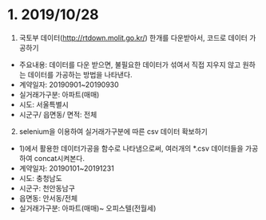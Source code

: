 # 1. 2019/10/28

1) 국토부 데이터(http://rtdown.molit.go.kr/) 한개를 다운받아서, 코드로 데이터 가공하기
- 주요내용: 데이터를 다운 받으면, 불필요한 데이터가 섞여서 직접 지우지 않고 원하는 데이터를 가공하는 방법을 나타낸다.
- 계약일자: 20190901~20190930
- 실거래가구분: 아파트(매매)
- 시도: 서울특별시
- 시군구/ 읍면동/ 면적: 전체

2) selenium을 이용하여 실거래가구분에 따른 csv 데이터 확보하기
- 1)에서 활용한 데이터가공을 함수로 나타냄으로써, 여러개의 *.csv 데이터들을 가공하여 concat시켜본다.
- 계약일자: 20190101~20191231
- 시도: 충청남도
- 시군구: 천안동남구
- 읍면동: 안서동/전체
- 실거래가구분: 아파트(매매)~ 오피스텔(전월세)
